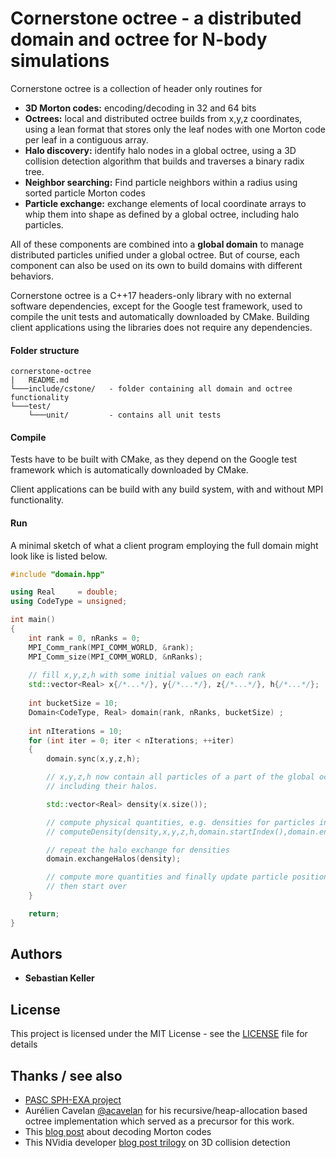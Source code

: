 

# Cornerstone octree - a distributed domain and octree for N-body simulations

Cornerstone octree is a collection of header only routines for
* **3D Morton codes:** encoding/decoding in 32 and 64 bits
* **Octrees:** local and distributed octree builds from x,y,z coordinates, using
  a lean format that stores only the leaf nodes with one Morton code per leaf
  in a contiguous array.
* **Halo discovery:** identify halo nodes in a global octree, using a 3D collision detection
  algorithm that builds and traverses a binary radix tree.
* **Neighbor searching:** Find particle neighbors within a radius using sorted particle Morton codes
* **Particle exchange:** exchange elements of local coordinate arrays to whip them into shape
   as defined by a global octree, including halo particles.

All of these components are combined into a **global domain** to manage distributed particles
unified under a global octree. But of course, each component can also be used on its own to
build domains with different behaviors.

Cornerstone octree is a C++17 headers-only library with no external software dependencies,
except for the Google test framework, used to compile the unit tests and automatically downloaded by CMake.
Building client  applications using the libraries does not require any dependencies.

#### Folder structure

```
cornerstone-octree
|   README.md
└───include/cstone/   - folder containing all domain and octree functionality
└───test/
    └───unit/         - contains all unit tests
```
#### Compile

Tests have to be built with CMake, as they depend on the Google test framework
which is automatically downloaded by CMake.

Client applications can be build with any build system, with and without MPI functionality.

#### Run

A minimal sketch of what a client program employing the full domain might look like is listed below.

```c++
#include "domain.hpp"

using Real     = double;
using CodeType = unsigned;

int main()
{
    int rank = 0, nRanks = 0;
    MPI_Comm_rank(MPI_COMM_WORLD, &rank);
    MPI_Comm_size(MPI_COMM_WORLD, &nRanks);
    
    // fill x,y,z,h with some initial values on each rank
    std::vector<Real> x{/*...*/}, y{/*...*/}, z{/*...*/}, h{/*...*/};
    
    int bucketSize = 10;
    Domain<CodeType, Real> domain(rank, nRanks, bucketSize) ;
    
    int nIterations = 10;
    for (int iter = 0; iter < nIterations; ++iter)
    {
        domain.sync(x,y,z,h);

        // x,y,z,h now contain all particles of a part of the global octree,
        // including their halos.

        std::vector<Real> density(x.size());

        // compute physical quantities, e.g. densities for particles in the assigned ranges:
        // computeDensity(density,x,y,z,h,domain.startIndex(),domain.endIndex());

        // repeat the halo exchange for densities
        domain.exchangeHalos(density);

        // compute more quantities and finally update particle positions in x,y,z and h,
        // then start over
    }

    return;
}
```

## Authors

* **Sebastian Keller**

## License

This project is licensed under the MIT License - see the [LICENSE](LICENSE) file for details

## Thanks / see also

* [PASC SPH-EXA project](https://github.com/unibas-dmi-hpc/SPH-EXA_mini-app)
* Aurélien Cavelan [@acavelan](https://github.com/acavelan) for his recursive/heap-allocation based octree
 implementation which served as a precursor for this work.
* This [blog post](https://fgiesen.wordpress.com/2009/12/13/decoding-morton-codes/) about decoding Morton codes
* This NVidia developer [blog post trilogy](https://developer.nvidia.com/blog/thinking-parallel-part-i-collision-detection-gpu/)
  on 3D collision detection
